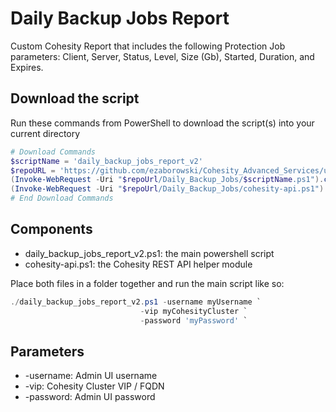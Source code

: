 # Daily Backup Jobs Report

Custom Cohesity Report that includes the following Protection Job parameters: Client, Server, Status, Level, Size (Gb), Started, Duration, and Expires.

## Download the script

Run these commands from PowerShell to download the script(s) into your current directory

```powershell
# Download Commands
$scriptName = 'daily_backup_jobs_report_v2'
$repoURL = 'https://github.com/ezaborowski/Cohesity_Advanced_Services/upload/main/PowerShell/Memorial_Hermann'
(Invoke-WebRequest -Uri "$repoUrl/Daily_Backup_Jobs/$scriptName.ps1").content | Out-File "$scriptName.ps1"; (Get-Content "$scriptName.ps1") | Set-Content "$scriptName.ps1"
(Invoke-WebRequest -Uri "$repoUrl/Daily_Backup_Jobs/cohesity-api.ps1").content | Out-File cohesity-api.ps1; (Get-Content cohesity-api.ps1) | Set-Content cohesity-api.ps1
# End Download Commands
```

## Components

* daily_backup_jobs_report_v2.ps1: the main powershell script
* cohesity-api.ps1: the Cohesity REST API helper module

Place both files in a folder together and run the main script like so:

```powershell
./daily_backup_jobs_report_v2.ps1 -username myUsername `
                             -vip myCohesityCluster `
                             -password 'myPassword' `

```

## Parameters

* -username: Admin UI username
* -vip: Cohesity Cluster VIP / FQDN
* -password: Admin UI password
